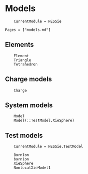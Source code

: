 # Models
```@meta
    CurrentModule = NESSie
```

```@index
Pages = ["models.md"]
```

## Elements
```@docs
    Element
    Triangle
    Tetrahedron
```

## Charge models
```@docs
    Charge
```

## System models
```@docs
    Model
    Model(::TestModel.XieSphere)
```

## Test models
```@meta
    CurrentModule = NESSie.TestModel
```

```@docs
    BornIon
    bornion
    XieSphere
    NonlocalXieModel1
```
